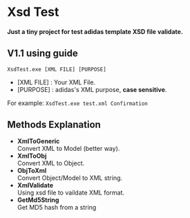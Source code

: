 # Xsd Test
#### Just a tiny project for test adidas template XSD file validate.
 
 
## V1.1 using guide
```
XsdTest.exe [XML FILE] [PURPOSE]
```
* [XML FILE] : Your XML File.
* [PURPOSE] : adidas's XML purpose, **case sensitive**.  

For example: `XsdTest.exe test.xml Confirmation`  
  

## Methods Explanation
- **XmlToGeneric**   
Convert XML to Model (better way).
- **XmlToObj**   
Convert XML to Object.
- **ObjToXml**   
Convert Object/Model to XML string.
- **XmlValidate**   
Using xsd file to vaildate XML format.
- **GetMd5String**   
Get MD5 hash from a string
